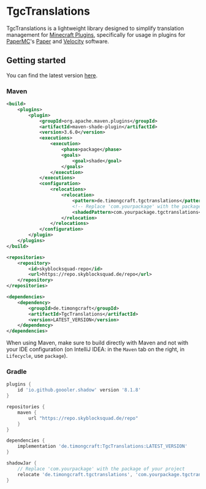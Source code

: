 # TgcTranslations
TgcTranslations is a lightweight library designed to simplify translation management for [Minecraft Plugins](https://minecraft.wiki/w/Mods#Server-based),
specifically for usage in plugins for [PaperMC](https://papermc.io/)'s [Paper](https://papermc.io/software/paper) and [Velocity](https://papermc.io/software/velocity) software.

## Getting started
You can find the latest version [here](https://repo.skyblocksquad.de/#/repo/de/timongcraft/TgcTranslations).

### Maven

```xml
<build>
    <plugins>
        <plugin>
            <groupId>org.apache.maven.plugins</groupId>
            <artifactId>maven-shade-plugin</artifactId>
            <version>3.6.0</version>
            <executions>
                <execution>
                    <phase>package</phase>
                    <goals>
                        <goal>shade</goal>
                    </goals>
                </execution>
            </executions>
            <configuration>
                <relocations>
                    <relocation>
                        <pattern>de.timongcraft.tgctranslations</pattern>
                        <!-- Replace 'com.yourpackage' with the package of your project ! -->
                        <shadedPattern>com.yourpackage.tgctranslations</shadedPattern>
                    </relocation>
                </relocations>
            </configuration>
        </plugin>
    </plugins>
</build>

<repositories>
    <repository>
        <id>skyblocksquad-repo</id>
        <url>https://repo.skyblocksquad.de/repo</url>
    </repository>
</repositories>

<dependencies>
    <dependency>
        <groupId>de.timongcraft</groupId>
        <artifactId>TgcTranslations</artifactId>
        <version>LATEST_VERSION</version>
    </dependency>
</dependencies>
```

When using Maven, make sure to build directly with Maven and not with your IDE configuration (on IntelliJ IDEA: in the `Maven` tab on the right, in `Lifecycle`, use `package`).

### Gradle

```groovy
plugins {
    id 'io.github.goooler.shadow' version '8.1.8'
}

repositories {
    maven {
        url "https://repo.skyblocksquad.de/repo"
    }
}

dependencies {
    implementation 'de.timongcraft:TgcTranslations:LATEST_VERSION'
}

shadowJar {
    // Replace 'com.yourpackage' with the package of your project 
    relocate 'de.timongcraft.tgctranslations', 'com.yourpackage.tgctranslations'
}
```